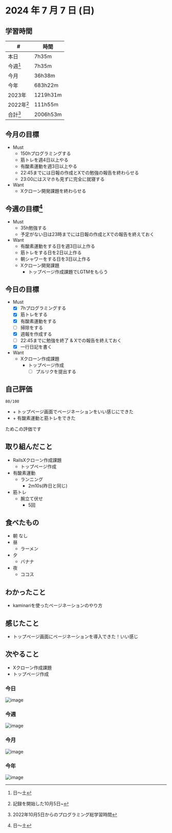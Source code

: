 # 2024 年 7 月 7 日 (日)

## 学習時間
| #          | 時間     |
| ---------- | -------- |
| 本日       | 7h35m    |
| 今週[^1]   | 7h35m   |
| 今月       | 36h38m   |
| 今年       | 683h22m  |
| 2023年     | 1219h31m |
| 2022年[^2] | 111h55m  |
| 合計[^3]   | 2006h53m |

## 今月の目標
- Must
  - 150hプログラミングする
  - 筋トレを週4日以上やる
  - 有酸素運動を週3日以上やる
  - 22:45までには日報の作成とXでの勉強の報告を終わらせる
  - 23:00にはスマホも見ずに完全に就寝する
- Want
  - Xクローン開発課題を終わらせる

## 今週の目標[^1]
- Must
  - 35h勉強する
  - 予定がない日は23時までには日報の作成とXでの報告を終えておく
- Want
  - 有酸素運動をする日を週3日以上作る
  - 筋トレをする日を2日以上作る
  - 朝シャワーをする日を3日以上作る
  - Xクローン開発課題
    - トップページ作成課題でLGTMをもらう

## 今日の目標
- Must
  - [x] 7hプログラミングする
  - [x] 筋トレをする
  - [x] 有酸素運動をする
  - [ ] 掃除をする
  - [x] 週報を作成する
  - [ ] 22:45までに勉強を終了 & Xでの報告を終えておく
  - [x] 一行日記を書く
- Want
  - Xクローン作成課題
    - トップページ作成
      - [ ] プルリクを提出する

## 自己評価
```
80/100
```
- \+ トップページ画面でページネーションをいい感じにできた
- \+ 有酸素運動と筋トレをできた

ためこの評価です

## 取り組んだこと
- RailsXクローン作成課題
  - トップページ作成
- 有酸素運動
  - ランニング
    - 2m10s(昨日と同じ)
- 筋トレ
  - 腕立て伏せ
    - 5回

## 食べたもの
- 朝
なし
- 昼
  - ラーメン
- 夕
  - バナナ  
- 夜
  - ココス

## わかったこと
- kaminariを使ったページネーションのやり方

## 感じたこと
- トップページ画面にページネーションを導入できた！いい感じ

## 次やること
- Xクローン作成課題
 - トップページ作成

### 今日
![image](https://github.com/nil-ramuda/daily_report/assets/94735931/cda84da4-7a16-4aaa-8af4-5e06058f49d5)

### 今週
![image](https://github.com/nil-ramuda/daily_report/assets/94735931/a0f5c5fc-c421-4d4e-8183-8d4cc7f87ff9)

### 今月
![image](https://github.com/nil-ramuda/daily_report/assets/94735931/a89a3bae-5c4f-451c-b944-11399ce54f3c)

### 今年
![image](https://github.com/nil-ramuda/daily_report/assets/94735931/06113f2a-07bf-4670-a843-212353194cc4)

[^1]: 日〜土
[^2]: 記録を開始した10月5日~
[^3]: 2022年10月5日からのプログラミング総学習時間
